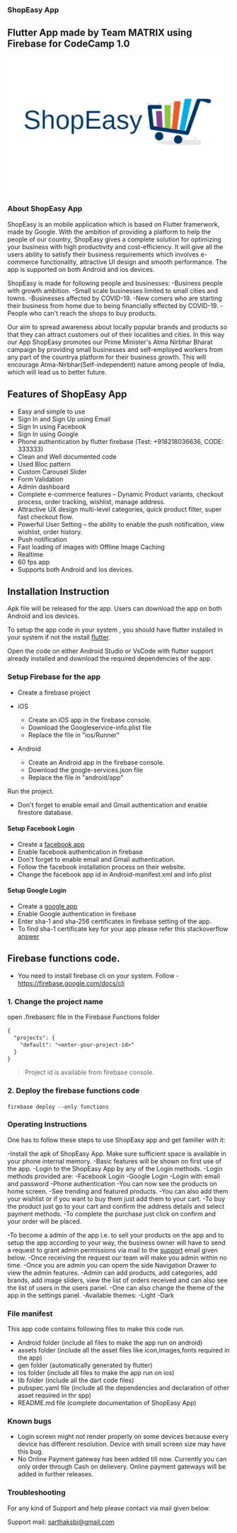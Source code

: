 ### ShopEasy App
## Flutter App made by Team MATRIX using Firebase for CodeCamp 1.0

![shopEasy](https://github.com/sarthak290/test/blob/master/Lo2.png)

### About ShopEasy App

ShopEasy is an mobile application which is based on Flutter framerwork, made by Google. With the ambition of providing a platform to help the people of our country, ShopEasy gives a complete solution for optimizing your business with high productivity and cost-efficiency. It will give all the users ability to satisfy their business requirements which involves e-commerce functionality, attractive UI design and smooth performance. The app is supported on both Android and ios devices.

ShopEasy is made for following people and businesses:
 -Business people with growth ambition.
 -Small scale businesses limited to small cities and towns.
 -Businesses affected by COVID-19.
 -New comers who are starting their business from home due to being financially effected by COVID-19.
 -People who can't reach the shops to buy products.

Our aim to spread awareness about locally popular brands and products so that they can attract customers out of their localities and cities. In this way our App ShopEasy promotes our Prime Minister's Atma Nirbhar Bharat campaign by providing small businesses and self-employed workers from any part of the countrya platform for their business growth. This will encourage Atma-Nirbhar(Self-independent) nature among people of India, which will lead us to better future.



## Features of ShopEasy App

- Easy and simple to use
- Sign In and Sign Up using Email
- Sign In using Facebook
- Sign In using Google
- Phone authentication by flutter firebase (Test: +918218036636, CODE: 333333)
- Clean and Well documented code
- Used Bloc pattern
- Custom Carousel Slider
- Form Validation
- Admin dashboard
- Complete e-commerce features – Dynamic Product variants, checkout process, order tracking, wishlist, manage address.
- Attractive UX design multi-level categories, quick product filter, super fast checkout flow.
- Powerful User Setting – the ability to enable the push notification, view wishlist, order history.
- Push notification
- Fast loading of images with Offline Image Caching
- Realtime
- 60 fps app
- Supports both Android and Ios devices.


## Installation Instruction

Apk file will be released for the app. Users can download the app on both Android and ios devices.

To setup the app code in your system , you should have flutter installed in your system if not the install [flutter](https://flutter.dev/docs/get-started/install).

Open the code on either Android Studio or VsCode with flutter support already installed and download the required dependencies of the app.


### Setup Firebase for the app

- Create a firebase project

- iOS

  - Create an iOS app in the firebase console.
  - Download the Googleservice-info.plist file
  - Replace the file in "ios/Runner"

- Android
  - Create an Android app in the firebase console.
  - Download the google-services.json file
  - Replace the file in "android/app"

Run the project.

- Don't forget to enable email and Gmail authentication and enable firestore database.

#### Setup Facebook Login

- Create a [facebook app](https://developer.facebook.com)
- Enable facebook authentication in firebase
- Don't forget to enable email and Gmail authentication.
- Follow the facebook installation process on their website.
- Change the facebook app id in Android-manifest.xml and info.plist

#### Setup Google Login

- Create a [google app](https://developers.google.com)
- Enable Google authentication in firebase
- Enter sha-1 and sha-256 certificates in firebase setting of the app.
- To find sha-1 certificate key for your app please refer this stackoverflow [answer](https://stackoverflow.com/questions/51845559/generate-sha-1-for-flutter-app)

## Firebase functions code.

- You need to install firebase cli on your system. Follow - https://firebase.google.com/docs/cli

### 1. Change the project name

open .firebaserc file in the Firebase Functions folder

```
{
  "projects": {
    "default": "<enter-your-project-id>"
  }
}
```
> Project id is available from firebase console. 

### 2. Deploy the firebase functions code

`firebase deploy --only functions`


### Operating Instructions 

One has to follow these steps to use ShopEasy app and get familier with it:
 
 -Install the apk of ShopEasy App. Make sure sufficient space is available in your phone internal memory.
 -Basic features will be shown on first use of the app.
 -Login to the ShopEasy App by any of the Login methods.
 -Login methods provided are:
   -Facebook Login
   -Google Login
   -Login with email and password
   -Phone authentication
 -You can now see the products on home screen. 
 -See trending and featured products.
 -You can also add them your wishlist or if you want to buy them just add them to your cart.
 -To buy the product just go to your cart and confirm the address details and select payment methods.
 -To complete the purchase just click on confirm and your order will be placed.

 -To become a admin of the app i.e. to sell your products on the app and to setup the app according to your way, the business owner will have to send a request to grant admin permissions via mail to the [support](sarthaksbi@gmail.com) email given below.
 -Once receiving the request our team will make you admin within no time.
 -Once you are admin you can opem the side Navigation Drawer to view the admin features.
 -Admin can add products, add categories, add brands, add image sliders, view the list of orders received and can also see the list of users in the users panel.
 -One can also change the theme of the app in the settings panel.
 -Available themes:
  -Light
  -Dark

 ### File manifest

 This app code contains following files to make this code run.

 - Android folder (include all files to make the app run on android)
 - assets folder (include all the asset files like icon,images,fonts required in the app)
 - gen folder (automatically generated by flutter)
 - ios folder (include all files to make the app run on ios)
 - lib folder (include all the dart code files)
 - pubspec.yaml file (include all the dependencies and declaration of other asset required in thr spp)
 - README.md file (complete documentation of ShopEasy App)

### Known bugs

 - Login screen might not render properly on some devices because every device has different resolution. Device with small screen size may have this bug.
 - No Online Payment gateway has been added till now. Currently you can only order through Cash on delievery. Online payment gateways will be added in further releases.


### Troubleshooting

For any kind of Support and help please contact via mail given below.

Support mail: [sarthaksbi@gmail.com](mailto:sarthaksbi@gmail.com)
